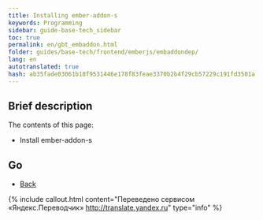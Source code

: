 ```yaml
--- 
title: Installing ember-addon-s 
keywords: Programming 
sidebar: guide-base-tech_sidebar 
toc: true 
permalink: en/gbt_embaddon.html 
folder: guides/base-tech/frontend/emberjs/embaddondep/ 
lang: en 
autotranslated: true 
hash: ab35fade03061b18f9531446e178f83feae3370b2b4f29cb57229c191fd3501a 
--- 
```


## Brief description 

The contents of this page: 

* Install ember-addon-s 

## Go 

* [Back](gbt_emberjs.html)


{% include callout.html content="Переведено сервисом «Яндекс.Переводчик» <http://translate.yandex.ru>" type="info" %}